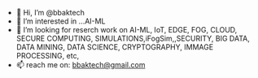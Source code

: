 - 👋 Hi, I’m @bbaktech
- 👀 I’m interested in ...AI-ML
- 💞️ I’m looking for reserch work on AI-ML, IoT, EDGE, FOG, CLOUD, SECURE COMPUTING, SIMULATIONS,iFogSim,,SECURITY, BIG DATA, DATA MINING, DATA SCIENCE, CRYPTOGRAPHY, IMMAGE PROCESSING,  etc,
- 📫 reach me on: bbaktech@gmail.com

<!---
bbaktech/bbaktech is a ✨ special ✨ repository because its `README.md` (this file) appears on your GitHub profile.
You can click the Preview link to take a look at your changes.
--->
